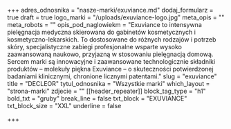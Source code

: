 +++
adres_odnosnika = "nasze-marki/exuviance.md"
dodaj_formularz = true
draft = true
logo_marki = "/uploads/exuviance-logo.jpg"
meta_opis = ""
meta_robots = ""
opis_pod_naglowiekm = "Exuviance to intensywna pielęgnacja medyczna skierowana do gabinetów kosmetycznych i kosmetyczno-lekarskich. To dostosowane do różnych rodzajów i potrzeb skóry, specjalistyczne zabiegi profesjonalne wsparte wysoko zaawansowaną naukowo, przyjazną w stosowaniu pielęgnacją domową. Sercem marki są innowacyjne i zaawansowane technologicznie składniki produktów – molekuły piękna Exuviance – o skuteczności potwierdzonej badaniami klinicznymi, chronione licznymi patentami."
slug = "exuviance"
title = "DECLEOR"
tytul_odnosnika = "Wszystkie marki"
which_layout = "strona-marki"
zdjecie = ""
[[header_repeater]]
block_tag_type = "h1"
bold_txt = "gruby"
break_line = false
txt_block = "EXUVIANCE"
txt_block_size = "XXL"
underline = false

+++
